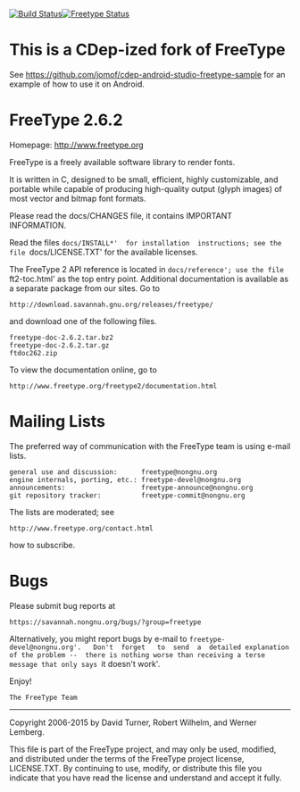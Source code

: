 [![Build Status](https://travis-ci.org/jomof/freetype.svg?branch=master)](https://travis-ci.org/jomof/freetype)[![Freetype Status](https://cdep-io.github.io/com.github.jomof/freetype/latest/latest.svg)](https://github.com/jomof/freetype/releases/latest)

# This is a CDep-ized fork of FreeType
See https://github.com/jomof/cdep-android-studio-freetype-sample for an example of how to use it on Android.


  FreeType 2.6.2
  ==============

  Homepage: http://www.freetype.org

  FreeType is a freely available software library to render fonts.

  It  is  written  in  C,  designed to  be  small,  efficient,  highly
  customizable, and  portable while capable of  producing high-quality
  output  (glyph  images) of  most  vector  and bitmap  font  formats.

  Please   read   the  docs/CHANGES   file,   it  contains   IMPORTANT
  INFORMATION.

  Read the  files `docs/INSTALL*'  for installation  instructions; see
  the file `docs/LICENSE.TXT' for the available licenses.

  The FreeType 2 API reference is located in `docs/reference'; use the
  file   `ft2-toc.html'   as   the   top  entry   point.    Additional
  documentation is available as a separate package from our sites.  Go
  to

    http://download.savannah.gnu.org/releases/freetype/

  and download one of the following files.

    freetype-doc-2.6.2.tar.bz2
    freetype-doc-2.6.2.tar.gz
    ftdoc262.zip

  To view the documentation online, go to

    http://www.freetype.org/freetype2/documentation.html


  Mailing Lists
  =============

  The preferred way  of communication with the FreeType  team is using
  e-mail lists.

    general use and discussion:      freetype@nongnu.org
    engine internals, porting, etc.: freetype-devel@nongnu.org
    announcements:                   freetype-announce@nongnu.org
    git repository tracker:          freetype-commit@nongnu.org

  The lists are moderated; see

    http://www.freetype.org/contact.html

  how to subscribe.


  Bugs
  ====

  Please submit bug reports at

    https://savannah.nongnu.org/bugs/?group=freetype

  Alternatively,    you   might    report    bugs    by   e-mail    to
  `freetype-devel@nongnu.org'.   Don't  forget   to  send  a  detailed
  explanation of the problem --  there is nothing worse than receiving
  a terse message that only says `it doesn't work'.


  Enjoy!


    The FreeType Team

----------------------------------------------------------------------

Copyright 2006-2015 by
David Turner, Robert Wilhelm, and Werner Lemberg.

This  file is  part of  the FreeType  project, and  may only  be used,
modified,  and distributed  under the  terms of  the  FreeType project
license,  LICENSE.TXT.  By  continuing to  use, modify,  or distribute
this file you  indicate that you have read  the license and understand
and accept it fully.

